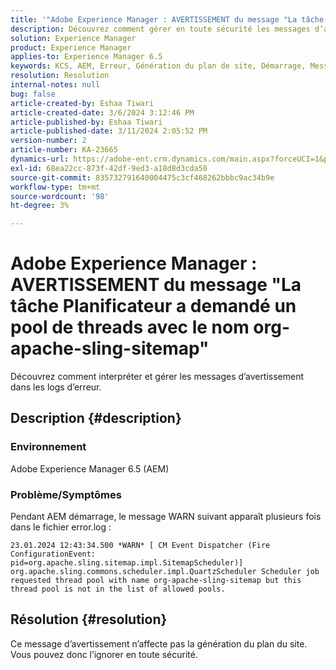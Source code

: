 ```yaml
---
title: '"Adobe Experience Manager : AVERTISSEMENT du message "La tâche Planificateur a demandé un pool de threads avec le nom org-apache-sling-sitemap"'
description: Découvrez comment gérer en toute sécurité les messages d’avertissement sans impact lors du démarrage d’AEM.
solution: Experience Manager
product: Experience Manager
applies-to: Experience Manager 6.5
keywords: KCS, AEM, Erreur, Génération du plan de site, Démarrage, Message d’avertissement, Error.log, Pool de threads
resolution: Resolution
internal-notes: null
bug: false
article-created-by: Eshaa Tiwari
article-created-date: 3/6/2024 3:12:46 PM
article-published-by: Eshaa Tiwari
article-published-date: 3/11/2024 2:05:52 PM
version-number: 2
article-number: KA-23665
dynamics-url: https://adobe-ent.crm.dynamics.com/main.aspx?forceUCI=1&pagetype=entityrecord&etn=knowledgearticle&id=ce4145f6-cbdb-ee11-904d-6045bd006b4b
exl-id: 68ea22cc-873f-42df-9ed3-a18d8d3cda50
source-git-commit: 835732791640004475c3cf468262bbbc9ac34b9e
workflow-type: tm+mt
source-wordcount: '98'
ht-degree: 3%

---
```


# Adobe Experience Manager : AVERTISSEMENT du message &quot;La tâche Planificateur a demandé un pool de threads avec le nom org-apache-sling-sitemap&quot;


Découvrez comment interpréter et gérer les messages d’avertissement dans les logs d’erreur.

## Description {#description}


### <b>Environnement</b>

Adobe Experience Manager 6.5 (AEM)

### Problème/Symptômes

Pendant AEM démarrage, le message WARN suivant apparaît plusieurs fois dans le fichier error.log :


```
23.01.2024 12:43:34.500 *WARN* [ CM Event Dispatcher (Fire ConfigurationEvent: pid=org.apache.sling.sitemap.impl.SitemapScheduler)]  org.apache.sling.commons.scheduler.impl.QuartzScheduler Scheduler job requested thread pool with name org-apache-sling-sitemap but this thread pool is not in the list of allowed pools.
```





## Résolution {#resolution}


Ce message d’avertissement n’affecte pas la génération du plan du site. Vous pouvez donc l’ignorer en toute sécurité.
